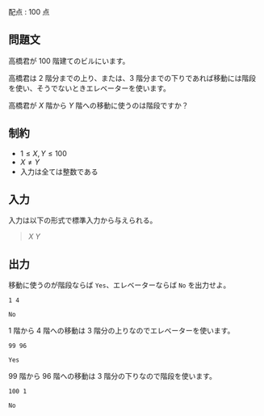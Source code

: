 配点 : $100$ 点

## 問題文

高橋君が $100$ 階建てのビルにいます。

高橋君は $2$ 階分までの上り、または、$3$ 階分までの下りであれば移動には階段を使い、そうでないときエレベーターを使います。

高橋君が $X$ 階から $Y$ 階への移動に使うのは階段ですか？

## 制約

- $1 \leq X,Y \leq 100$
- $X \neq Y$
- 入力は全ては整数である

## 入力

入力は以下の形式で標準入力から与えられる。

> $X$ $Y$

## 出力

移動に使うのが階段ならば `Yes`、エレベーターならば `No` を出力せよ。

```input1
1 4
```

```output1
No
```

$1$ 階から $4$ 階への移動は $3$ 階分の上りなのでエレベーターを使います。

```input2
99 96
```

```output2
Yes
```

$99$ 階から $96$ 階への移動は $3$ 階分の下りなので階段を使います。

```input3
100 1
```

```output3
No
```